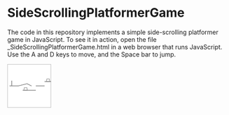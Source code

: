 SideScrollingPlatformerGame
===========================

The code in this repository implements a simple side-scrolling platformer game in JavaScript.  To see it in action, open the file _SideScrollingPlatformerGame.html in a web browser that runs JavaScript.  Use the A and D keys to move, and the Space bar to jump.

<img src="Screenshot.png" />
